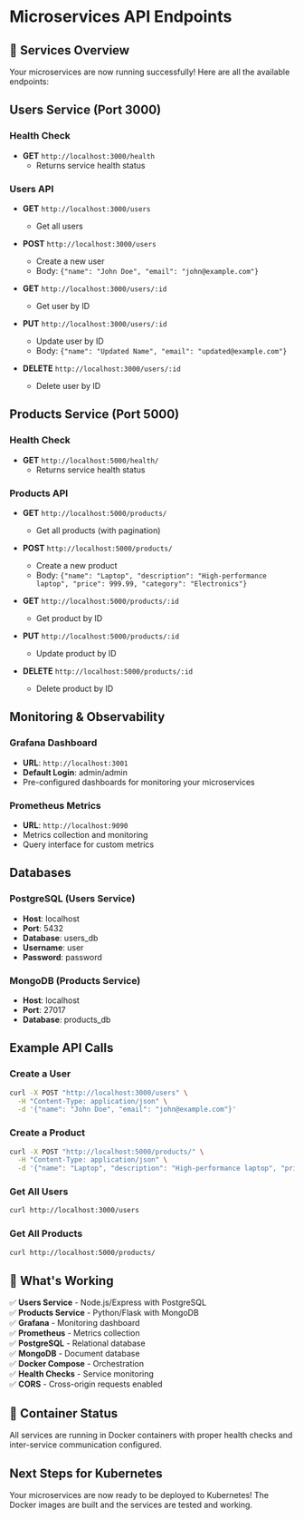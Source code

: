 # Microservices API Endpoints

## 🚀 Services Overview

Your microservices are now running successfully! Here are all the available endpoints:

## Users Service (Port 3000)

### Health Check
- **GET** `http://localhost:3000/health`
  - Returns service health status

### Users API
- **GET** `http://localhost:3000/users`
  - Get all users
  
- **POST** `http://localhost:3000/users`
  - Create a new user
  - Body: `{"name": "John Doe", "email": "john@example.com"}`
  
- **GET** `http://localhost:3000/users/:id`
  - Get user by ID
  
- **PUT** `http://localhost:3000/users/:id`
  - Update user by ID
  - Body: `{"name": "Updated Name", "email": "updated@example.com"}`
  
- **DELETE** `http://localhost:3000/users/:id`
  - Delete user by ID

## Products Service (Port 5000)

### Health Check
- **GET** `http://localhost:5000/health/`
  - Returns service health status

### Products API
- **GET** `http://localhost:5000/products/`
  - Get all products (with pagination)
  
- **POST** `http://localhost:5000/products/`
  - Create a new product
  - Body: `{"name": "Laptop", "description": "High-performance laptop", "price": 999.99, "category": "Electronics"}`
  
- **GET** `http://localhost:5000/products/:id`
  - Get product by ID
  
- **PUT** `http://localhost:5000/products/:id`
  - Update product by ID
  
- **DELETE** `http://localhost:5000/products/:id`
  - Delete product by ID

## Monitoring & Observability

### Grafana Dashboard
- **URL**: `http://localhost:3001`
- **Default Login**: admin/admin
- Pre-configured dashboards for monitoring your microservices

### Prometheus Metrics
- **URL**: `http://localhost:9090`
- Metrics collection and monitoring
- Query interface for custom metrics

## Databases

### PostgreSQL (Users Service)
- **Host**: localhost
- **Port**: 5432
- **Database**: users_db
- **Username**: user
- **Password**: password

### MongoDB (Products Service)
- **Host**: localhost
- **Port**: 27017
- **Database**: products_db

## Example API Calls

### Create a User
```bash
curl -X POST "http://localhost:3000/users" \
  -H "Content-Type: application/json" \
  -d '{"name": "John Doe", "email": "john@example.com"}'
```

### Create a Product
```bash
curl -X POST "http://localhost:5000/products/" \
  -H "Content-Type: application/json" \
  -d '{"name": "Laptop", "description": "High-performance laptop", "price": 999.99, "category": "Electronics"}'
```

### Get All Users
```bash
curl http://localhost:3000/users
```

### Get All Products
```bash
curl http://localhost:5000/products/
```

## 🎯 What's Working

✅ **Users Service** - Node.js/Express with PostgreSQL  
✅ **Products Service** - Python/Flask with MongoDB  
✅ **Grafana** - Monitoring dashboard  
✅ **Prometheus** - Metrics collection  
✅ **PostgreSQL** - Relational database  
✅ **MongoDB** - Document database  
✅ **Docker Compose** - Orchestration  
✅ **Health Checks** - Service monitoring  
✅ **CORS** - Cross-origin requests enabled  

## 🔧 Container Status

All services are running in Docker containers with proper health checks and inter-service communication configured.

## Next Steps for Kubernetes

Your microservices are now ready to be deployed to Kubernetes! The Docker images are built and the services are tested and working.
